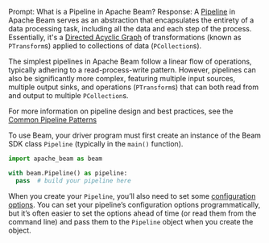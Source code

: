 Prompt:
What is a Pipeline in Apache Beam?
Response:
A [Pipeline](https://beam.apache.org/documentation/pipelines/design-your-pipeline/) in Apache Beam serves as an abstraction that encapsulates the entirety of a data processing task, including all the data and each step of the process. Essentially, it's a [Directed Acyclic Graph](https://en.wikipedia.org/wiki/Directed_acyclic_graph) of transformations (known as `PTransform`s) applied to collections of data (`PCollection`s).

The simplest pipelines in Apache Beam follow a linear flow of operations, typically adhering to a read-process-write pattern. However, pipelines can also be significantly more complex, featuring multiple input sources, multiple output sinks, and operations (`PTransform`s) that can both read from and output to multiple `PCollection`s.

For more information on pipeline design and best practices, see the [Common Pipeline Patterns](https://beam.apache.org/documentation/patterns/overview/)

To use Beam, your driver program must first create an instance of the Beam SDK class `Pipeline` (typically in the `main()` function).

```python
import apache_beam as beam

with beam.Pipeline() as pipeline:
  pass  # build your pipeline here
```

When you create your `Pipeline`, you’ll also need to set some [configuration options](https://beam.apache.org/documentation/programming-guide/#configuring-pipeline-options). You can set your pipeline’s configuration options programmatically, but it’s often easier to set the options ahead of time (or read them from the command line) and pass them to the `Pipeline` object when you create the object.

